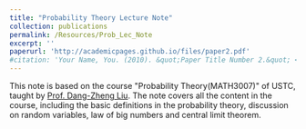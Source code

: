 ```yaml
---
title: "Probability Theory Lecture Note"
collection: publications
permalink: /Resources/Prob_Lec_Note
excerpt: ''
paperurl: 'http://academicpages.github.io/files/paper2.pdf'
#citation: 'Your Name, You. (2010). &quot;Paper Title Number 2.&quot; <i>Journal 1</i>. 1(2).'
---
```


This note is based on the course "Probability Theory(MATH3007)" of USTC, taught by [Prof. Dang-Zheng Liu](http://staff.ustc.edu.cn/~dzliu/). The note covers all the content in the course, including the basic definitions in the probability theory, discussion on random variables, law of big numbers and central limit theorem.
